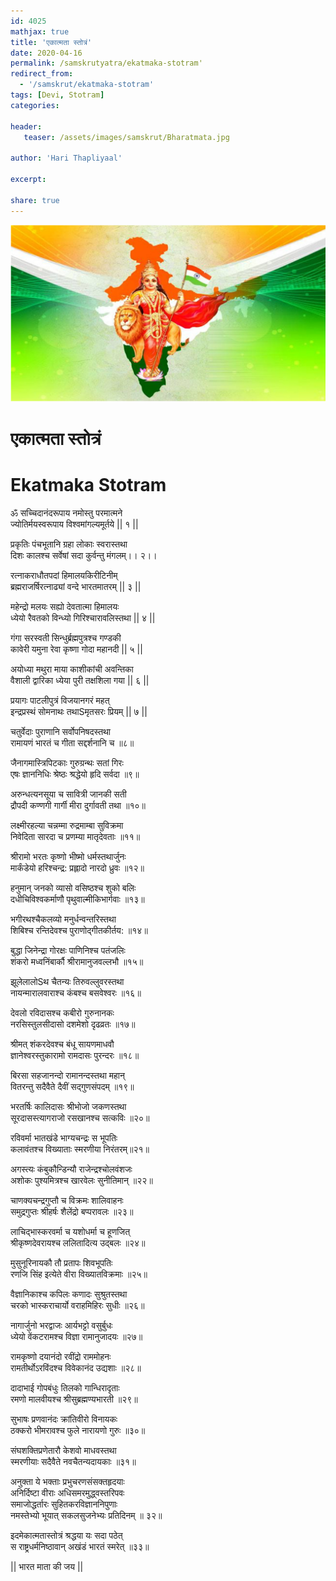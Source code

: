 ```yaml
---    
id: 4025    
mathjax: true    
title: 'एकात्मता स्तोत्रं'    
date: 2020-04-16    
permalink: /samskrutyatra/ekatmaka-stotram'
redirect_from: 
  - '/samskrut/ekatmaka-stotram'
tags: [Devi, Stotram]    
categories:    
    
header:    
   teaser: /assets/images/samskrut/Bharatmata.jpg    
    
author: 'Hari Thapliyaal'    
    
excerpt:    
    
share: true    
---    
```

    
![](/assets/images/samskrut/Bharatmata.jpg)    
    
#  एकात्मता स्तोत्रं    
# Ekatmaka Stotram    
    
ॐ सच्चिदानंदरूपाय नमोस्तु परमात्मने    
ज्योतिर्मयस्वरूपाय विश्वमांगल्यमूर्तये || १ ||    
    
प्रकृतिः पंचभूतानि ग्रहा लोकाः स्वरास्तथा    
दिशः कालश्च सर्वेषां सदा कुर्वन्तु मंगलम्।। २।।    
    
रत्नाकराधौतपदां हिमालयकिरीटिनीम्    
ब्रह्मराजर्षिरत्नाढ्यां वन्दे भारतमातरम् || ३ ||    
    
महेन्द्रो मलयः सह्यो देवतात्मा हिमालयः    
ध्येयो रैवतको विन्ध्यो गिरिश्चारावलिस्तथा || ४ ||    
    
गंगा सरस्वती सिन्धुर्ब्रह्मपुत्रश्च गण्डकी    
कावेरी यमुना रेवा कृष्णा गोदा महानदी || ५ ||    
    
अयोध्या मथुरा माया काशीकांची अवन्तिका    
वैशाली द्वारिका ध्येया पुरी तक्षशिला गया || ६ ||    
    
प्रयागः पाटलीपुत्रं विजयानगरं महत्    
इन्द्रप्रस्थं सोमनाथः तथाSमृतसरः प्रियम् || ७ ||    
    
चतुर्वेदाः पुराणानि सर्वोपनिषदस्तथा    
रामायणं भारतं च गीता सद्दर्शनानि च ॥८॥    
    
जैनागमास्त्रिपिटकाः गुरुग्रन्थः सतां गिरः    
एषः ज्ञाननिधिः श्रेष्ठः श्रद्धेयो हृदि सर्वदा ॥९॥    
    
अरुन्धत्यनसूया च सावित्री जानकी सती    
द्रौपदी कण्णगी गार्गी मीरा दुर्गावती तथा ॥१०॥    
    
लक्ष्मीरहल्या चन्नम्मा रुद्रमाम्बा सुविक्रमा    
निवेदिता सारदा च प्रणम्या मातृदेवताः ॥११॥    
    
श्रीरामो भरतः कृष्णो भीष्मो धर्मस्तथार्जुनः    
मार्कंडेयो हरिश्चन्द्र: प्रह्लादो नारदो ध्रुवः ॥१२॥    
    
हनुमान्‌ जनको व्यासो वसिष्ठश्च शुको बलिः    
दधीचिविश्वकर्माणौ पृथुवाल्मीकिभार्गवाः ॥१३॥    
    
भगीरथश्चैकलव्यो मनुर्धन्वन्तरिस्तथा    
शिबिश्च रन्तिदेवश्च पुराणोद्गीतकीर्तय: ॥१४॥    
    
बुद्धा जिनेन्द्रा गोरक्षः पाणिनिश्च पतंजलिः    
शंकरो मध्वनिंबार्कौ श्रीरामानुजवल्लभौ ॥१५॥    
    
झूलेलालोSथ चैतन्यः तिरुवल्लुवरस्तथा    
नायन्मारालवाराश्च कंबश्च बसवेश्वरः ॥१६॥    
    
देवलो रविदासश्च कबीरो गुरुनानकः    
नरसिस्तुलसीदासो दशमेशो दृढव्रतः ॥१७॥    
    
श्रीमत् शंकरदेवश्च बंधू सायणमाधवौ    
ज्ञानेश्वरस्तुकारामो रामदासः पुरन्दरः ॥१८॥    
    
बिरसा सहजानन्दो रामानन्दस्तथा महान्‌    
वितरन्तु सदैवैते दैवीं सद्गुणसंपदम्‌ ॥१९॥    
    
भरतर्षिः कालिदासः श्रीभोजो जकणस्तथा    
सूरदासस्त्यागराजो रसखानश्च सत्कविः ॥२०॥    
    
रविवर्मा भातखंडे भाग्यचन्द्रः स भूपतिः    
कलावंतश्च विख्याताः स्मरणीया निरंतरम्‌॥२१॥    
    
अगस्त्यः कंबुकौन्डिन्यौ राजेन्द्रश्चोलवंशजः    
अशोकः पुश्यमित्रश्च खारवेलः सुनीतिमान्‌ ॥२२॥    
    
चाणक्यचन्द्रगुप्तौ च विक्रमः शालिवाहनः    
समुद्रगुप्तः श्रीहर्षः शैलेंद्रो बप्परावलः ॥२३॥    
    
लाचिद्भास्करवर्मा च यशोधर्मा च हूणजित्‌    
श्रीकृष्णदेवरायश्च ललितादित्य उद्बलः ॥२४॥    
    
मुसुनूरिनायकौ तौ प्रतापः शिवभूपतिः    
रणजि सिंह इत्येते वीरा विख्यातविक्रमाः ॥२५॥    
    
वैज्ञानिकाश्च कपिलः कणादः सुश्रुतस्तथा    
चरको भास्कराचार्यो वराहमिहिरः सुधीः ॥२६॥    
    
नागार्जुनो भरद्वाजः आर्यभट्टो वसुर्बुधः    
ध्येयो वेंकटरामश्च विज्ञा रामानुजादयः ॥२७॥    
    
रामकृष्णो दयानंदो रवींद्रो राममोहनः    
रामतीर्थोऽरविंदश्च विवेकानंद उद्यशाः ॥२८॥    
    
दादाभाई गोपबंधुः तिलको गान्धिरादृताः    
रमणो मालवीयश्च श्रीसुब्रह्मण्यभारती ॥२९॥    
    
सुभाषः प्रणवानंदः क्रांतिवीरो विनायकः    
ठक्करो भीमरावश्च फुले नारायणो गुरुः ॥३०॥    
    
संघशक्तिप्रणेतारौ केशवो माधवस्तथा    
स्मरणीयाः सदैवैते नवचैतन्यदायकाः ॥३१॥    
    
अनुक्ता ये भक्ताः प्रभुचरणसंसक्तहृदयाः    
अनिर्दिष्टा वीराः अधिसमरमुद्ध्वस्तरिपवः    
समाजोद्धर्तारः सुहितकरविज्ञाननिपुणाः    
नमस्तेभ्यो भूयात् सकलसुजनेभ्यः प्रतिदिनम्‌ ॥ ३२॥    
    
इदमेकात्मतास्तोत्रं श्रद्धया यः सदा पठेत्‌    
स राष्ट्रधर्मनिष्ठावान् अखंडं भारतं स्मरेत्‌ ॥३३॥    
    
|| भारत माता की जय ||    
    
